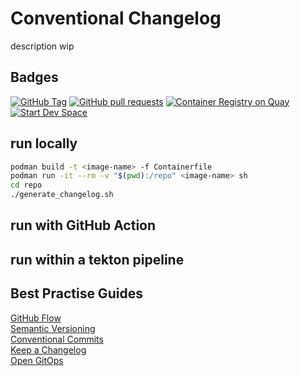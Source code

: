 # Conventional Changelog
description wip

## Badges
[![GitHub Tag](https://img.shields.io/github/v/tag/smichard/conventional_changelog "GitHub Tag")](https://github.com/smichard/conventional_changelog/tags)
[![GitHub pull requests](https://img.shields.io/github/issues-pr-raw/smichard/conventional_changelog "GitHub Pull Requests")](https://github.com/smichard/conventional_changelog/pulls)
[![Container Registry on Quay](https://img.shields.io/badge/Quay-Container_Registry-46b9e5 "Container Registry on Quay")](https://quay.io/repository/michard/conventional_changelog)
[![Start Dev Space](https://www.eclipse.org/che/contribute.svg)](https://devspaces.apps.ocp.michard.cc#https://github.com/smichard/conventional_changelog)

## run locally
```bash
podman build -t <image-name> -f Containerfile
podman run -it --rm -v "$(pwd):/repo" <image-name> sh
cd repo
./generate_changelog.sh
```

## run with GitHub Action

## run within a tekton pipeline

## Best Practise Guides
[GitHub Flow](https://githubflow.github.io/)  
[Semantic Versioning](https://semver.org/)  
[Conventional Commits](https://www.conventionalcommits.org/en/v1.0.0/)  
[Keep a Changelog](https://keepachangelog.com/en/1.1.0/)  
[Open GitOps](https://opengitops.dev/)

